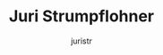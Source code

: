 ---
layout: profilepage
title:  "Juri Strumpflohner"
lead: ".Net and JavaScript dev, blogger, tech enthusiast"
type: profile
author: juristr
profilepic: "https://www.gravatar.com/avatar/64537dfe80f44978663e378d375c7138?s=150&d=identicon&r=PG"
---